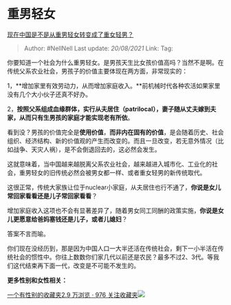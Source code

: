 # 重男轻女
[现在中国是不是从重男轻女转变成了重女轻男？](https://www.zhihu.com/question/300603425/answer/600460754)

> Author: #NellNell
> Last update: *20/08/2021*
> Link:
> Tag:

你要知道一个社会为什么重男轻女。是男孩天生比女孩价值高吗？当然不是啊。在传统父系农业社会，男孩子的价值主要体现在两方面，非常现实的：

1，**增加家里有效劳动力，从而增加家庭收入。**前机械时代各种农活如果家里没有几个大小伙子还真不好办。

2，**按照父系组成血缘群体，实行从夫居住（patrilocal），妻子随从丈夫嫁到夫家，从而只有生男孩的家庭才能实现老有所依**。

看到没？男孩的价值完全是**使用价值**，**而非内在固有的价值**，是会随着历史、社会组织、经济结构、新的价值观的产生而改变的。而且一旦改变，若无意外情况（比如战争、天灾人祸），是不会倒退回去的，这必然会发生。

这就意味着，当中国越来越脱离父系农业社会，越来越进入城市化、工业化的社会，重男轻女的旧传统必然会被男女都一样、或者重女轻男的新传统取代。

这很正常，传统大家族让位于nuclear小家庭，从夫居住也行不通了，**你说是女儿常回家看看还是儿子常回家看看**？

增加家庭收入这项也不会有显著差异了，随着男女同工同酬的政策实施，**你说是女儿更愿意给爸妈塞钱还是儿子，或者儿媳妇**？

答案不言而喻。

你们现在没经历到，那是因为中国人口一大半还活在传统社会，剩下一小半活在传统社会的惯性中。你往上数数你们家几代以前还是农民？最多不过2、3代。等我们这代结束再下面一代，改变是不可能不发生的。

**更多性别和女性相关：**

[一个有性别的收藏夹2.9 万浏览 · 976 关注收藏夹![](https://pic2.zhimg.com/80/v2-b2918ef3f9c19572ba524ac59316a917_1440w.png)](https://www.zhihu.com/collection/326955627)
